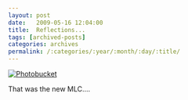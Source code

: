 ```yaml
---
layout: post
date:	2009-05-16 12:04:00
title:  Reflections...
tags: [archived-posts]
categories: archives
permalink: /:categories/:year/:month/:day/:title/
---
```

<a href="http://s562.photobucket.com/albums/ss67/pugaippadam/?action=view&current=IMG_1799.jpg" target="_blank"><img src="http://i562.photobucket.com/albums/ss67/pugaippadam/IMG_1799.jpg" border="0" alt="Photobucket"></a>


That was the new MLC....

